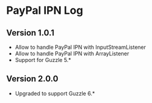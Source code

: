 # PayPal IPN Log

## Version 1.0.1

- Allow to handle PayPal IPN with InputStreamListener
- Allow to handle PayPal IPN with ArrayListener
- Support for Guzzle 5.*

## Version 2.0.0

- Upgraded to support Guzzle 6.*

